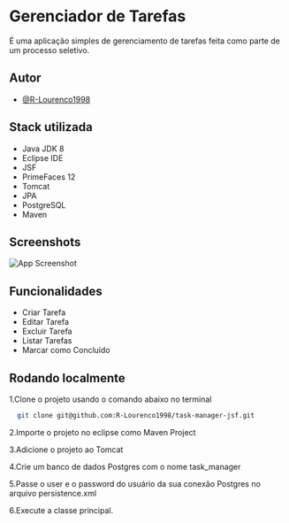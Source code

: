 
# Gerenciador de Tarefas

É uma aplicação simples de gerenciamento de tarefas feita como parte de um processo seletivo.


## Autor

- [@R-Lourenco1998](https://www.github.com/R-Lourenco1998)


## Stack utilizada

<ul>
  <li>Java JDK 8</li>
  <li>Eclipse IDE</li>
  <li>JSF</li>  
  <li>PrimeFaces 12</li>
  <li>Tomcat</li> 
  <li>JPA</li>
  <li>PostgreSQL</li>
  <li>Maven</li>
</ul> 

## Screenshots

![App Screenshot](https://i.imgur.com/AzDGnj8.png)


## Funcionalidades

- Criar Tarefa
- Editar Tarefa
- Excluir Tarefa
- Listar Tarefas
- Marcar como Concluído

## Rodando localmente

1.Clone o projeto usando o comando abaixo no terminal

```bash
  git clone git@github.com:R-Lourenco1998/task-manager-jsf.git
```

2.Importe o projeto no eclipse como Maven Project

3.Adicione o projeto ao Tomcat

4.Crie um banco de dados Postgres com o nome task_manager

5.Passe o user e o password do usuário da sua conexão Postgres no arquivo persistence.xml

6.Execute a classe principal.


